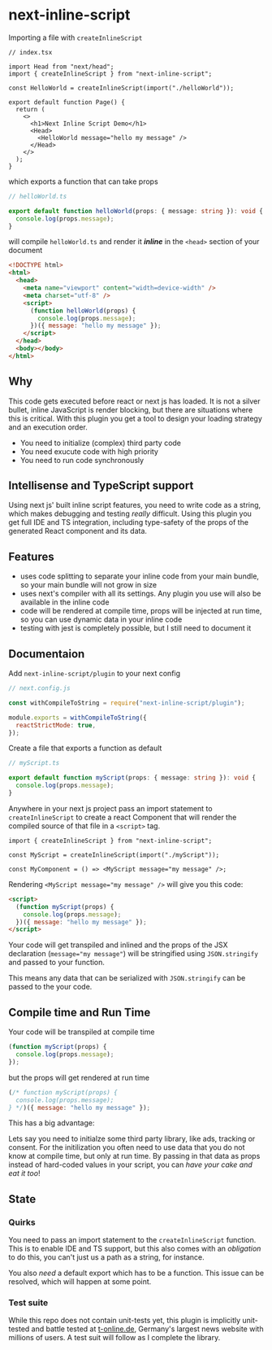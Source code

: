 # next-inline-script

Importing a file with `createInlineScript`

```tsx
// index.tsx

import Head from "next/head";
import { createInlineScript } from "next-inline-script";

const HelloWorld = createInlineScript(import("./helloWorld"));

export default function Page() {
  return (
    <>
      <h1>Next Inline Script Demo</h1>
      <Head>
        <HelloWorld message="hello my message" />
      </Head>
    </>
  );
}
```

which exports a function that can take props

```ts
// helloWorld.ts

export default function helloWorld(props: { message: string }): void {
  console.log(props.message);
}
```

will compile `helloWorld.ts` and render it **_inline_** in the `<head>` section of your document

```html
<!DOCTYPE html>
<html>
  <head>
    <meta name="viewport" content="width=device-width" />
    <meta charset="utf-8" />
    <script>
      (function helloWorld(props) {
        console.log(props.message);
      })({ message: "hello my message" });
    </script>
  </head>
  <body></body>
</html>
```

## Why

This code gets executed before react or next js has loaded. It is not a silver bullet, inline JavaScript is render
blocking, but there are situations where this is critical. With this plugin you get a tool to design your loading
strategy and an execution order.

- You need to initialize (complex) third party code
- You need exucute code with high priority
- You need to run code synchronously

## Intellisense and TypeScript support

Using next js' built inline script features, you need to write code as a string, which makes debugging and
testing _really_ difficult. Using this plugin you get full IDE and TS integration, including type-safety of
the props of the generated React component and its data.

## Features

- uses code splitting to separate your inline code from your main bundle, so your main bundle will not grow in size
- uses next's compiler with all its settings. Any plugin you use will also be available in the inline code
- code will be rendered at compile time, props will be injected at run time, so you can use dynamic data in your inline code
- testing with jest is completely possible, but I still need to document it

## Documentaion

Add `next-inline-script/plugin` to your next config

```js
// next.config.js

const withCompileToString = require("next-inline-script/plugin");

module.exports = withCompileToString({
  reactStrictMode: true,
});
```

Create a file that exports a function as default

```ts
// myScript.ts

export default function myScript(props: { message: string }): void {
  console.log(props.message);
}
```

Anywhere in your next js project pass an import statement to `createInlineScript` to create a react Component
that will render the compiled source of that file in a `<script>` tag.

```tsx
import { createInlineScript } from "next-inline-script";

const MyScript = createInlineScript(import("./myScript"));

const MyComponent = () => <MyScript message="my message" />;
```

Rendering `<MyScript message="my message" />` will give you this code:

```html
<script>
  (function myScript(props) {
    console.log(props.message);
  })({ message: "hello my message" });
</script>
```

Your code will get transpiled and inlined and the props of the JSX declaration (`message="my message"`) will
be stringified using `JSON.stringify` and passed to your function.

This means any data that can be serialized with `JSON.stringify` can be passed to the your code.

## Compile time and Run Time

Your code will be transpiled at compile time

```js
(function myScript(props) {
  console.log(props.message);
});
```

but the props will get rendered at run time

```js
(/* function myScript(props) {
  console.log(props.message);
} */)({ message: "hello my message" });
```

This has a big advantage:

Lets say you need to initialze some third party library, like ads, tracking or consent. For the initilization you
often need to use data that you do not know at compile time, but only at run time. By passing in that data as props
instead of hard-coded values in your script, you can _have your cake and eat it too_!

## State

### Quirks

You need to pass an import statement to the `createInlineScript` function. This is to enable IDE and TS support,
but this also comes with an _obligation_ to do this, you can't just us a path as a string, for instance.

You also _need_ a default export which has to be a function. This issue can be resolved, which will happen at
some point.

### Test suite

While this repo does not contain unit-tests yet, this plugin is implicitly unit-tested and battle tested at [t-online.de](https://t-online.de),
Germany's largest news website with millions of users. A test suit will follow as I complete the library.

